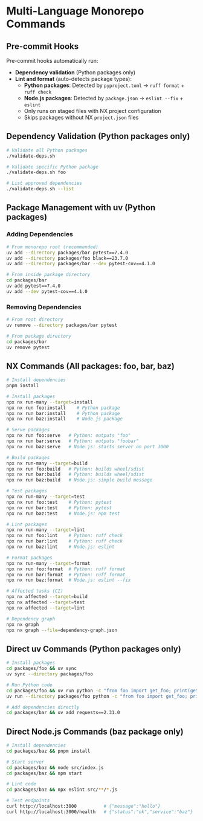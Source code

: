 # Multi-Language Monorepo Commands

## Pre-commit Hooks

Pre-commit hooks automatically run:
- **Dependency validation** (Python packages only)
- **Lint and format** (auto-detects package types):
  - **Python packages**: Detected by `pyproject.toml` → `ruff format` + `ruff check`  
  - **Node.js packages**: Detected by `package.json` → `eslint --fix` + `eslint`
  - Only runs on staged files with NX project configuration
  - Skips packages without NX `project.json` files

## Dependency Validation (Python packages only)

```bash
# Validate all Python packages
./validate-deps.sh

# Validate specific Python package
./validate-deps.sh foo

# List approved dependencies
./validate-deps.sh --list
```

## Package Management with uv (Python packages)

### Adding Dependencies

```bash
# From monorepo root (recommended)
uv add --directory packages/bar pytest==7.4.0
uv add --directory packages/foo black==23.7.0
uv add --directory packages/bar --dev pytest-cov==4.1.0

# From inside package directory
cd packages/bar
uv add pytest==7.4.0
uv add --dev pytest-cov==4.1.0
```

### Removing Dependencies

```bash
# From root directory
uv remove --directory packages/bar pytest

# From package directory
cd packages/bar
uv remove pytest
```

## NX Commands (All packages: foo, bar, baz)

```bash
# Install dependencies
pnpm install

# Install packages
npx nx run-many --target=install
npx nx run foo:install    # Python package
npx nx run bar:install    # Python package
npx nx run baz:install    # Node.js package

# Serve packages
npx nx run foo:serve   # Python: outputs "foo"
npx nx run bar:serve   # Python: outputs "foobar" 
npx nx run baz:serve   # Node.js: starts server on port 3000

# Build packages
npx nx run-many --target=build
npx nx run foo:build   # Python: builds wheel/sdist
npx nx run bar:build   # Python: builds wheel/sdist
npx nx run baz:build   # Node.js: simple build message

# Test packages
npx nx run-many --target=test
npx nx run foo:test    # Python: pytest
npx nx run bar:test    # Python: pytest
npx nx run baz:test    # Node.js: npm test

# Lint packages
npx nx run-many --target=lint
npx nx run foo:lint    # Python: ruff check
npx nx run bar:lint    # Python: ruff check
npx nx run baz:lint    # Node.js: eslint

# Format packages
npx nx run-many --target=format
npx nx run foo:format  # Python: ruff format
npx nx run bar:format  # Python: ruff format
npx nx run baz:format  # Node.js: eslint --fix

# Affected tasks (CI)
npx nx affected --target=build
npx nx affected --target=test
npx nx affected --target=lint

# Dependency graph
npx nx graph
npx nx graph --file=dependency-graph.json
```

## Direct uv Commands (Python packages only)

```bash
# Install packages
cd packages/foo && uv sync
uv sync --directory packages/foo

# Run Python code
cd packages/foo && uv run python -c "from foo import get_foo; print(get_foo())"
uv run --directory packages/foo python -c "from foo import get_foo; print(get_foo())"

# Add dependencies directly
cd packages/bar && uv add requests==2.31.0
```

## Direct Node.js Commands (baz package only)

```bash
# Install dependencies
cd packages/baz && pnpm install

# Start server
cd packages/baz && node src/index.js
cd packages/baz && npm start

# Lint code
cd packages/baz && npx eslint src/**/*.js

# Test endpoints
curl http://localhost:3000          # {"message":"hello"}
curl http://localhost:3000/health   # {"status":"ok","service":"baz"}
```
